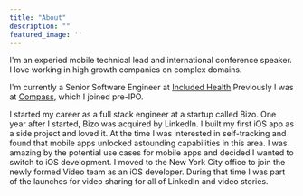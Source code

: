 ```yaml
---
title: "About"
description: ""
featured_image: ''
---
```


I'm an experied mobile technical lead and international conference speaker. I love working in high growth companies on complex domains. 

I'm currently a Senior Software Engineer at [Included Health](https://includedhealth.com/.) Previously I was at [Compass](https://www.compass.com/), which I joined pre-IPO. 

I started my career as a full stack engineer at a startup called Bizo. One year after I started, Bizo was acquired by LinkedIn. I built my first iOS app as a side project and loved it. At the time I was interested in self-tracking and found that mobile apps unlocked astounding capabilities in this area. I was amazing by the potential use cases for mobile apps and decided I wanted to switch to iOS development. I moved to the New York City office to join the newly formed Video team as an iOS developer. During that time I was part of the launches for video sharing for all of LinkedIn and video stories.

